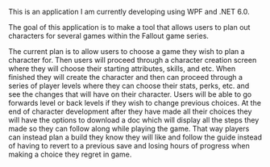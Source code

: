 This is an application I am currently developing using WPF and .NET 6.0.

The goal of this application is to make a tool that allows users to plan out characters for several games within the Fallout game series.

The current plan is to allow users to choose a game they wish to plan a character for. Then users will proceed through a character creation screen
where they will choose their starting attributes, skills, and etc. When finished they will create the character and then can proceed through a series
of player levels where they can choose their stats, perks, etc. and see the changes that will have on their character. Users will be able to go 
forwards level or back levels if they wish to change previous choices. At the end of character development after they have made all their choices
they will have the options to download a doc which will display all the steps they made so they can follow along while playing the game. That way
players can instead plan a build they know they will like and follow the guide instead of having to revert to a previous save and losing hours of 
progress when making a choice they regret in game.
